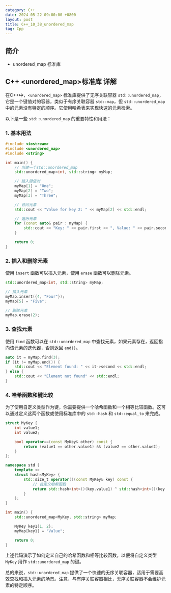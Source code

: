 ```yaml
---
category: C++
date: 2024-05-22 09:00:00 +0800
layout: post
title: C++_10_38_unordered_map
tag: Cpp
---
```

## 简介

+ unordered_map 标准库

## C++ <unordered_map>标准库 详解

在C++中，`<unordered_map>` 标准库提供了无序关联容器 `std::unordered_map`，它是一个键值对的容器，类似于有序关联容器 `std::map`，但 `std::unordered_map` 中的元素没有特定的顺序。它使用哈希表来实现快速的元素检索。

以下是一些 `std::unordered_map` 的重要特性和用法：

### 1. 基本用法

```cpp
#include <iostream>
#include <unordered_map>
#include <string>

int main() {
    // 创建一个std::unordered_map
    std::unordered_map<int, std::string> myMap;

    // 插入键值对
    myMap[1] = "One";
    myMap[2] = "Two";
    myMap[3] = "Three";

    // 访问元素
    std::cout << "Value for key 2: " << myMap[2] << std::endl;

    // 遍历元素
    for (const auto& pair : myMap) {
        std::cout << "Key: " << pair.first << ", Value: " << pair.second << std::endl;
    }

    return 0;
}
```

### 2. 插入和删除元素

使用 `insert` 函数可以插入元素，使用 `erase` 函数可以删除元素。

```cpp
std::unordered_map<int, std::string> myMap;

// 插入元素
myMap.insert({4, "Four"});
myMap[5] = "Five";

// 删除元素
myMap.erase(2);
```

### 3. 查找元素

使用 `find` 函数可以在 `std::unordered_map` 中查找元素，如果元素存在，返回指向该元素的迭代器，否则返回 `end()`。

```cpp
auto it = myMap.find(3);
if (it != myMap.end()) {
    std::cout << "Element found: " << it->second << std::endl;
} else {
    std::cout << "Element not found" << std::endl;
}
```

### 4. 哈希函数和键比较

为了使用自定义类型作为键，你需要提供一个哈希函数和一个相等比较函数。这可以通过定义这两个函数或使用标准库中的 `std::hash` 和 `std::equal_to` 来完成。

```cpp
struct MyKey {
    int value1;
    int value2;

    bool operator==(const MyKey& other) const {
        return (value1 == other.value1) && (value2 == other.value2);
    }
};

namespace std {
    template <>
    struct hash<MyKey> {
        std::size_t operator()(const MyKey& key) const {
            // 自定义哈希函数
            return std::hash<int>()(key.value1) ^ std::hash<int>()(key.value2);
        }
    };
}

int main() {
    std::unordered_map<MyKey, std::string> myMap;

    MyKey key1{1, 2};
    myMap[key1] = "Value";

    return 0;
}
```

上述代码演示了如何定义自己的哈希函数和相等比较函数，以便将自定义类型 `MyKey` 用作 `std::unordered_map` 的键。

总的来说，`std::unordered_map` 提供了一个快速的无序关联容器，适用于需要高效查找和插入元素的场景。注意，与有序关联容器相比，无序关联容器不会维护元素的特定顺序。